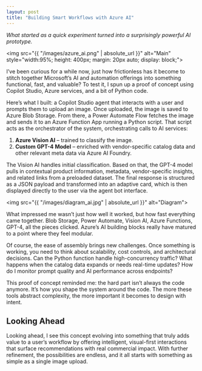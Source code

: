 ```yaml
---
layout: post  
title: "Building Smart Workflows with Azure AI"
---
```

_What started as a quick experiment turned into a surprisingly powerful AI prototype._

<img src="{{ "/images/azure_ai.png" | absolute_url }}" alt="Main" style="width:95%; height: 400px; margin: 20px auto; display: block;">

I’ve been curious for a while now, just how frictionless has it become to stitch together Microsoft’s AI and automation offerings into something functional, fast, and valuable? To test it, I spun up a proof of concept using Copilot Studio, Azure services, and a bit of Python code.

Here’s what I built: a Copilot Studio agent that interacts with a user and prompts them to upload an image. Once uploaded, the image is saved to Azure Blob Storage. From there, a Power Automate Flow fetches the image and sends it to an Azure Function App running a Python script. That script acts as the orchestrator of the system, orchestrating calls to AI services:

1. **Azure Vision AI** – trained to classify the image.  
2. **Custom GPT-4 Model** – enriched with vendor-specific catalog data and other relevant meta data via Azure AI Foundry.

The Vision AI handles initial classification. Based on that, the GPT-4 model pulls in contextual product information, metadata, vendor-specific insights, and related links from a preloaded dataset. The final response is structured as a JSON payload and transformed into an adaptive card, which is then displayed directly to the user via the agent bot interface.

<img src="{{ "/images/diagram_ai.jpg" | absolute_url }}" alt="Diagram">

What impressed me wasn’t just how well it worked, but how fast everything came together. Blob Storage, Power Automate, Vision AI, Azure Functions, GPT-4, all the pieces clicked. Azure’s AI building blocks really have matured to a point where they feel modular.

Of course, the ease of assembly brings new challenges. Once something is working, you need to think about scalability, cost controls, and architectural decisions. Can the Python function handle high-concurrency traffic? What happens when the catalog data expands or needs real-time updates? How do I monitor prompt quality and AI performance across endpoints?

This proof of concept reminded me: the hard part isn’t always the code anymore. It’s how you shape the system around the code. The more these tools abstract complexity, the more important it becomes to design with intent.

## Looking Ahead

Looking ahead, I see this concept evolving into something that truly adds value to a user’s workflow by offering intelligent, visual-first interactions that surface recommendations with real commercial impact. With further refinement, the possibilities are endless, and it all starts with something as simple as a single image upload.
